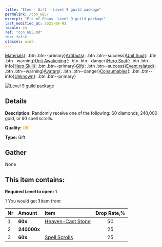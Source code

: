 ```yaml
---
title: "Item - Gift - Level 9 guild package"
permalink: /con_685/
excerpt: "Era of Chaos  Level 9 guild package"
last_modified_at: 2021-06-03
locale: en
ref: "con_685.md"
toc: false
classes: wide
---
```

 [Materials](/Items/){: .btn .btn--primary}[Artifacts](/Items/Artifacts/){: .btn .btn--success}[Unit Soul](/Items/UnitSoul/){: .btn .btn--warning}[Unit Awakening](/Items/UnitAwakening/){: .btn .btn--danger}[Hero Soul](/Items/HeroSoul/){: .btn .btn--info}[Hero Skill](/Items/HeroSkill/){: .btn .btn--primary}[Gift](/Items/Gift/){: .btn .btn--success}[Event related](/Items/Events/){: .btn .btn--warning}[Avatars](/Items/Avatars/){: .btn .btn--danger}[Consumables](/Items/Consumables/){: .btn .btn--info}[Unknown](/Items/Unknown/){: .btn .btn--primary}

 ![Level 9 guild package](/images/t/i_50002.png)

## Details
 **Description:** Randomly receive one of the following: 60 diamonds, 240,000 gold, or 60 spell scrolls.

 **Quality:** <span style="color: #FF8C00">OK</span>

 **Type:** Gift

## Gather

  None

## This item contains:

 **Required Level to open:** 1

 1 You would get **1** item  from:

  | Nr | Amount |     Item    | Drop Rate,% |
  |:---|:-------|:------------|:---------:|
  | 1 |  **60x** | [Heaven-Cast Stone](/Items/art_188/) | 50 | 
  | 2 |  **240000x** | <i class="fas fa-coins"/> | 25 | 
  | 3 |  **60x** | [Spell Scrolls](/Items/con_694/) | 25 | 
